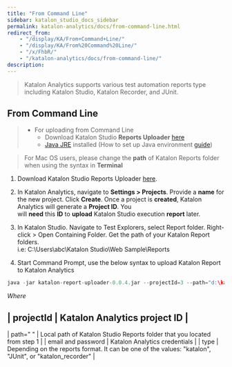 ```yaml
---
title: "From Command Line" 
sidebar: katalon_studio_docs_sidebar
permalink: katalon-analytics/docs/from-command-line.html 
redirect_from:
    - "/display/KA/From+Command+Line/"
    - "/display/KA/From%20Command%20Line/"
    - "/x/FhbR/"
    - "/katalon-analytics/docs/from-command-line/"
description: 
---
```

> Katalon Analytics supports various test automation reports type including Katalon Studio, Katalon Recorder, and JUnit.

From Command Line
-----------------

> *   For uploading from Command Line
>     *   Download Katalon Studio **Reports Uploader** [here](https://github.com/katalon-studio/report-uploader/releases)
>     *   [Java JRE](https://www.java.com/en/download/manual.jsp) installed (How to set up Java environment [guide](https://www.tutorialspoint.com/java/java_environment_setup.htm))

> For Mac OS users, please change the **path** of Katalon Reports folder when using the syntax in **Terminal**

1.  Download Katalon Studio Reports Uploader [here](http://download.katalon.com/resources/katalon-report-uploader-0.0.3.jar).  
      
    
2.  In Katalon Analytics, navigate to **Settings > Projects**. Provide a **name** for the new project. Click **Create**. Once a project is **created**, Katalon Analytics will generate a **Project ID**. You will **need** this **ID** to **upload** Katalon Studio execution **report** later.  
      
    
3.  In Katalon Studio. Navigate to Test Explorers, select Report folder. Right-click > Open Containing Folder. Get the path of your Katalon Report folders.  
    i.e: C:\\Users\\abc\\Katalon Studio\\Web Sample\\Reports
4.  Start Command Prompt, use the below syntax to upload Katalon Report to Katalon Analytics

```groovy
java -jar katalon-report-uploader-0.0.4.jar --projectId=3 --path="d:\katalon-reports" --email=admin@mail.me --password=admin --type=katalon
```

  
_Where_

| projectId | Katalon Analytics project ID |
--------------------------------------------
| path=" " | Local path of Katalon Studio Reports folder that you located from step 1 |
| email and password | Katalon Analytics credentials |
| type | Depending on the reports format. It can be one of the values: "katalon", "JUnit", or "katalon_recorder" |

